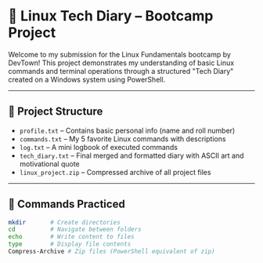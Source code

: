 # 🐧 Linux Tech Diary – Bootcamp Project

Welcome to my submission for the Linux Fundamentals bootcamp by DevTown! This project demonstrates my understanding of basic Linux commands and terminal operations through a structured "Tech Diary" created on a Windows system using PowerShell.

---

## 📁 Project Structure

- `profile.txt` – Contains basic personal info (name and roll number)
- `commands.txt` – My 5 favorite Linux commands with descriptions
- `log.txt` – A mini logbook of executed commands
- `tech_diary.txt` – Final merged and formatted diary with ASCII art and motivational quote
- `linux_project.zip` – Compressed archive of all project files

---

## 🧠 Commands Practiced

```bash
mkdir       # Create directories  
cd          # Navigate between folders  
echo        # Write content to files  
type        # Display file contents  
Compress-Archive # Zip files (PowerShell equivalent of zip)
